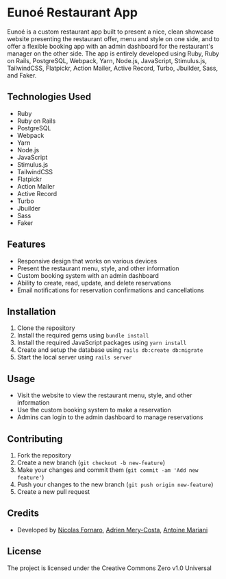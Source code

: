 # Eunoé Restaurant App

Eunoé is a custom restaurant app built to present a nice, clean showcase website presenting the restaurant offer, menu and style on one side, and 
to offer a flexible booking app with an admin dashboard for the restaurant's manager on the other side. The app is entirely developed using Ruby, Ruby on Rails, PostgreSQL, Webpack, Yarn, Node.js, JavaScript, Stimulus.js, TailwindCSS, Flatpickr, Action Mailer, Active Record, Turbo, Jbuilder, Sass, and Faker.

## Technologies Used

- Ruby
- Ruby on Rails
- PostgreSQL
- Webpack
- Yarn
- Node.js
- JavaScript
- Stimulus.js
- TailwindCSS
- Flatpickr
- Action Mailer
- Active Record
- Turbo
- Jbuilder
- Sass
- Faker

## Features

- Responsive design that works on various devices
- Present the restaurant menu, style, and other information
- Custom booking system with an admin dashboard
- Ability to create, read, update, and delete reservations
- Email notifications for reservation confirmations and cancellations

## Installation

1. Clone the repository
2. Install the required gems using `bundle install`
3. Install the required JavaScript packages using `yarn install`
4. Create and setup the database using `rails db:create db:migrate`
5. Start the local server using `rails server`

## Usage

- Visit the website to view the restaurant menu, style, and other information
- Use the custom booking system to make a reservation
- Admins can login to the admin dashboard to manage reservations

## Contributing

1. Fork the repository
2. Create a new branch (`git checkout -b new-feature`)
3. Make your changes and commit them (`git commit -am 'Add new feature'`)
4. Push your changes to the new branch (`git push origin new-feature`)
5. Create a new pull request

## Credits

- Developed by [Nicolas Fornaro](https://github.com/n-fornaro), [Adrien Mery-Costa](https://github.com/Ameco-dev), [Antoine Mariani](https://github.com/antoinemariani)

## License

The project is licensed under the Creative Commons Zero v1.0 Universal
